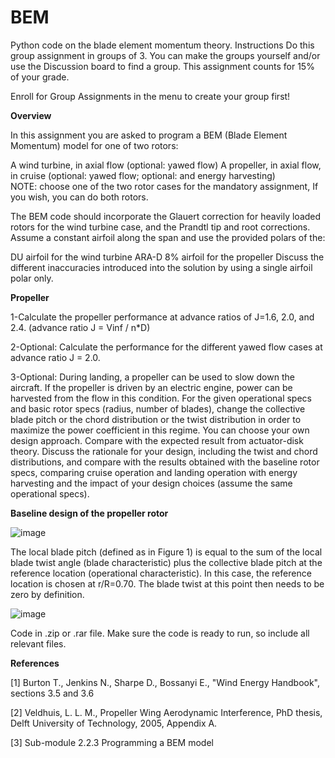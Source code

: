 # BEM
Python code on the blade element momentum theory.
Instructions
Do this group assignment in groups of 3. You can make the groups yourself and/or use the Discussion board to find a group. This assignment counts for 15% of your grade.

Enroll for Group Assignments in the menu to create your group first!

**Overview**

In this assignment you are asked to program a BEM (Blade Element Momentum) model for one of two rotors:

A wind turbine, in axial flow (optional: yawed flow)
A propeller, in axial flow, in cruise (optional: yawed flow; optional: and energy harvesting)  
NOTE: choose one of the two rotor cases for the mandatory assignment, If you wish, you can do both rotors.

The BEM code should incorporate the Glauert correction for heavily loaded rotors for the wind turbine case, and the Prandtl tip and root corrections. Assume a constant airfoil along the span and use the provided polars of the:

DU airfoil for the wind turbine
ARA-D 8% airfoil for the propeller
 Discuss the different inaccuracies introduced into the solution by using a single airfoil polar only.

 **Propeller** 

1-Calculate the propeller performance at advance ratios of J=1.6, 2.0, and 2.4. (advance ratio J = Vinf / n*D)

2-Optional: Calculate the performance for the different yawed flow cases at advance ratio J = 2.0. 

3-Optional: During landing, a propeller can be used to slow down the aircraft. If the propeller is driven by an electric engine, power can be harvested from the flow in this condition. For the given operational specs and basic rotor specs (radius, number of blades), change the collective blade pitch or the chord distribution or the twist distribution in order to maximize the power coefficient in this regime. You can choose your own design approach. Compare with the expected result from actuator-disk theory. Discuss the rationale for your design, including the twist and chord distributions, and compare with the results obtained with the baseline rotor specs, comparing cruise operation and landing operation with energy harvesting and the impact of your design choices (assume the same operational specs).

**Baseline design of the propeller rotor**

![image](https://github.com/user-attachments/assets/7852674f-c9df-45ea-8caf-116f87b090cb)

The local blade pitch (defined as in Figure 1) is equal to the sum of the local blade twist angle (blade characteristic) plus the collective blade pitch at the reference location (operational characteristic). In this case, the reference location is chosen at r/R=0.70. The blade twist at this point then needs to be zero by definition.

![image](https://github.com/user-attachments/assets/324a46d1-4970-4796-923c-9643172264e4)


Code in .zip or .rar file. Make sure the code is ready to run, so include all relevant files.

**References**

[1] Burton T., Jenkins N., Sharpe D., Bossanyi E., "Wind Energy Handbook", sections 3.5 and 3.6

[2] Veldhuis, L. L. M., Propeller Wing Aerodynamic Interference, PhD thesis, Delft University of Technology, 2005, Appendix A.

[3] Sub-module 2.2.3 Programming a BEM model

